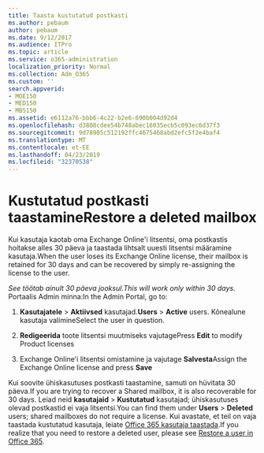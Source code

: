 ```yaml
---
title: Taasta kustutatud postkasti
ms.author: pebaum
author: pebaum
ms.date: 9/12/2017
ms.audience: ITPro
ms.topic: article
ms.service: o365-administration
localization_priority: Normal
ms.collection: Adm_O365
ms.custom: ''
search.appverid:
- MOE150
- MED150
- MBS150
ms.assetid: e6112a76-bbb6-4c22-b2e6-690b004d92d4
ms.openlocfilehash: d3808cdee54b748abec16035ecb5c093ec6d37f3
ms.sourcegitcommit: 9d78905c512192ffc4675468abd2efc5f2e4baf4
ms.translationtype: MT
ms.contentlocale: et-EE
ms.lasthandoff: 04/23/2019
ms.locfileid: "32370538"
---
```

# <a name="restore-a-deleted-mailbox"></a><span data-ttu-id="6598e-102">Kustutatud postkasti taastamine</span><span class="sxs-lookup"><span data-stu-id="6598e-102">Restore a deleted mailbox</span></span>

<span data-ttu-id="6598e-103">Kui kasutaja kaotab oma Exchange Online'i litsentsi, oma postkastis hoitakse alles 30 päeva ja taastada lihtsalt uuesti litsentsi määramine kasutaja.</span><span class="sxs-lookup"><span data-stu-id="6598e-103">When the user loses its Exchange Online license, their mailbox is retained for 30 days and can be recovered by simply re-assigning the license to the user.</span></span>
  
 <span data-ttu-id="6598e-104">*See töötab ainult 30 päeva jooksul.*</span><span class="sxs-lookup"><span data-stu-id="6598e-104">*This will work only within 30 days.*</span></span>  <span data-ttu-id="6598e-105">Portaalis Admin minna:</span><span class="sxs-lookup"><span data-stu-id="6598e-105">In the Admin Portal, go to:</span></span> 
  
1. <span data-ttu-id="6598e-106">**Kasutajatele** \> **Aktiivsed** kasutajad.</span><span class="sxs-lookup"><span data-stu-id="6598e-106">**Users** \> **Active** users.</span></span> <span data-ttu-id="6598e-107">Kõnealune kasutaja valimine</span><span class="sxs-lookup"><span data-stu-id="6598e-107">Select the user in question.</span></span> 
    
2. <span data-ttu-id="6598e-108">**Redigeerida** toote litsentsi muutmiseks vajutage</span><span class="sxs-lookup"><span data-stu-id="6598e-108">Press **Edit** to modify Product licenses</span></span> 
    
3. <span data-ttu-id="6598e-109">Exchange Online'i litsentsi omistamine ja vajutage **Salvesta**</span><span class="sxs-lookup"><span data-stu-id="6598e-109">Assign the Exchange Online license and press **Save**</span></span>
    
<span data-ttu-id="6598e-110">Kui soovite ühiskasutuses postkasti taastamine, samuti on hüvitata 30 päeva.</span><span class="sxs-lookup"><span data-stu-id="6598e-110">If you are trying to recover a Shared mailbox, it is also recoverable for 30 days.</span></span> <span data-ttu-id="6598e-111">Leiad neid **kasutajaid** \> **Kustutatud** kasutajad; ühiskasutuses olevad postkastid ei vaja litsentsi.</span><span class="sxs-lookup"><span data-stu-id="6598e-111">You can find them under **Users** \> **Deleted** users; shared mailboxes do not require a license.</span></span> <span data-ttu-id="6598e-112">Kui avastate, et teil on vaja taastada kustutatud kasutaja, leiate [Office 365 kasutaja taastada](https://docs.microsoft.com/en-us/office365/admin/add-users/restore-user).</span><span class="sxs-lookup"><span data-stu-id="6598e-112">If you realize that you need to restore a deleted user, please see [Restore a user in Office 365](https://docs.microsoft.com/en-us/office365/admin/add-users/restore-user).</span></span>
  


